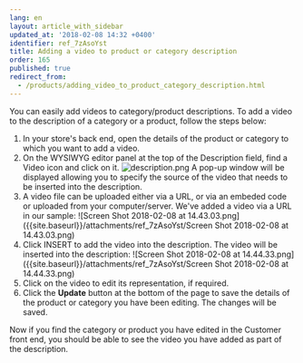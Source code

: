 ```yaml
---
lang: en
layout: article_with_sidebar
updated_at: '2018-02-08 14:32 +0400'
identifier: ref_7zAsoYst
title: Adding a video to product or category description
order: 165
published: true
redirect_from:
  - /products/adding_video_to_product_category_description.html
---
```

You can easily add videos to category/product descriptions. To add a video to the description of a category or a product, follow the steps below:

1.  In your store's back end, open the details of the product or category to which you want to add a video. 
2.  On the WYSIWYG editor panel at the top of the Description field, find a Video icon and click on it.
    ![description.png]({{site.baseurl}}/attachments/ref_7zAsoYst/description.png)
    A pop-up window will be displayed allowing you to specify the source of the video that needs to be inserted into the description.  
3.  A video file can be uploaded either via a URL, or via an embeded code or uploaded from your computer/server. We've added a video via a URL in our sample:
![Screen Shot 2018-02-08 at 14.43.03.png]({{site.baseurl}}/attachments/ref_7zAsoYst/Screen Shot 2018-02-08 at 14.43.03.png)
4.  Click INSERT to add the video into the description. The video will be inserted into the description:
    ![Screen Shot 2018-02-08 at 14.44.33.png]({{site.baseurl}}/attachments/ref_7zAsoYst/Screen Shot 2018-02-08 at 14.44.33.png)
5.  Click on the video to edit its representation, if required. 
6.  Click the **Update** button at the bottom of the page to save the details of the product or category you have been editing. The changes will be saved. 

Now if you find the category or product you have edited in the Customer front end, you should be able to see the video you have added as part of the description.
